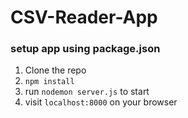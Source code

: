 # CSV-Reader-App





### setup app using package.json
1. Clone the repo
2. `npm install`
3. 	run `nodemon server.js` to start
4. visit `localhost:8000` on your browser

